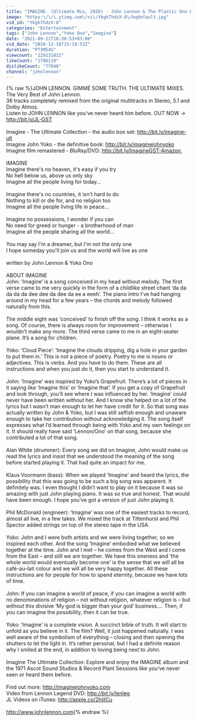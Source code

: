 ```yaml
---
title: "IMAGINE. (Ultimate Mix, 2020) - John Lennon & The Plastic Ono Band (with the Flux Fiddlers) HD"
image: "https:\/\/i.ytimg.com\/vi\/YkgkThdzX-8\/hqdefault.jpg"
vid_id: "YkgkThdzX-8"
categories: "Entertainment"
tags: ["John Lennon","Yoko Ono","Imagine"]
date: "2021-09-21T16:30:53+03:00"
vid_date: "2016-12-18T15:19:53Z"
duration: "PT3M54S"
viewcount: "229131832"
likeCount: "1796119"
dislikeCount: "77040"
channel: "johnlennon"
---
```

{% raw %}JOHN LENNON. GIMME SOME TRUTH. THE ULTIMATE MIXES. The Very Best of John Lennon.<br />36 tracks completely remixed from the original multitracks in Stereo, 5.1 and Dolby Atmos.<br />Listen to JOHN LENNON like you've never heard him before. OUT NOW → <a rel="nofollow" target="blank" href="http://bit.ly/JL-GST">http://bit.ly/JL-GST</a><br /><br />Imagine - The Ultimate Collection - the audio box set: <a rel="nofollow" target="blank" href="http://bit.ly/imagine-ult">http://bit.ly/imagine-ult</a><br />Imagine John Yoko - the definitive book: <a rel="nofollow" target="blank" href="http://bit.ly/imaginejohnyoko">http://bit.ly/imaginejohnyoko</a><br />Imagine film remastered - BluRay/DVD: <a rel="nofollow" target="blank" href="http://bit.ly/ImagineGST-Amazon ">http://bit.ly/ImagineGST-Amazon </a><br /><br />IMAGINE<br />Imagine there's no heaven, it's easy if you try<br />No hell below us, above us only sky<br />Imagine all the people living for today...<br /><br />Imagine there's no countries, it isn't hard to do<br />Nothing to kill or die for, and no religion too<br />Imagine all the people living life in peace...<br /><br />Imagine no possessions, I wonder if you can<br />No need for greed or hunger - a brotherhood of man<br />Imagine all the people sharing all the world... <br /><br />You may say I'm a dreamer, but I'm not the only one<br />I hope someday you'll join us and the world will live as one<br /><br />written by John Lennon &amp; Yoko Ono <br /><br />ABOUT IMAGINE<br />John: ‘Imagine’ is a song conceived in my head without melody. The first verse came to me very quickly in the form of a childlike street chant ‘da da da da da dee dee da dee da ee a eeeh’. The piano intro I’ve had hanging around in my head for a few years – the chords and melody followed naturally from this. <br /><br />The middle eight was ‘conceived’ to finish off the song. I think it works as a song. Of course, there is always room for improvement – otherwise I wouldn’t make any more. The third verse came to me in an eight-seater plane. It’s a song for children.<br /><br />Yoko: ‘Cloud Piece’: ‘Imagine the clouds dripping, dig a hole in your garden to put them in.’ This is not a piece of poetry. Poetry to me is nouns or adjectives. This is verbs. And you have to do them. These are all instructions and when you just do it, then you start to understand it.<br /><br />John: ‘Imagine’ was inspired by Yoko’s Grapefruit. There’s a lot of pieces in it saying like ‘Imagine this’ or ‘Imagine that’. If you get a copy of Grapefruit and look through, you’ll see where I was influenced by her. ‘Imagine’ could never have been written without her. And I know she helped on a lot of the lyrics but I wasn’t man enough to let her have credit for it. So that song was actually written by John &amp; Yoko, but I was still selfish enough and unaware enough to take her contribution without acknowledging it. The song itself expresses what I’d learned through being with Yoko and my own feelings on it. It should really have said ‘Lennon/Ono’ on that song, because she contributed a lot of that song.<br /><br />Alan White (drummer): Every song we did on Imagine, John would make us read the lyrics and insist that we understood the meaning of the song before started playing it. That had quite an impact for me.<br /><br />Klaus Voormann (bass): When we played ‘Imagine’ and heard the lyrics, the possibility that this was going to be such a big song was apparent. It definitely was. I even thought I didn’t want to play on it because it was so amazing with just John playing piano. It was so true and honest. That would have been enough. I hope you’ve got a version of just John playing it.<br /><br />Phil McDonald (engineer): ‘Imagine’ was one of the easiest tracks to record, almost all live, in a few takes. We mixed the track at Tittenhurst and Phil Spector added strings on top of the stereo tape in the USA.<br /><br />Yoko: John and I were both artists and we were living together, so we inspired each other. And the song ‘Imagine’ embodied what we believed together at the time. John and I met – he comes from the West and I come from the East – and still we are together. We have this oneness and ‘the whole world would eventually become one’ is the sense that we will all be café-au-lait colour and we will all be very happy together. All these instructions are for people for how to spend eternity, because we have lots of time.<br /><br />John: If you can imagine a world of peace, if you can imagine a world with no denominations of religion – not without religion, whatever religion is – but without this divisive ‘My god is bigger than your god’ business.... Then, if you can imagine the possibility, then it can be true.<br /><br />Yoko: ‘Imagine’ is a complete vision. A succinct bible of truth. It will start to unfold as you believe in it. The film? Well, it just happened naturally. I was well aware of the symbolism of everything – closing and then opening the shutters to let the light in. It’s rather personal, but I had a definite reason why I smiled at the end, in addition to loving being next to John.<br /><br />Imagine The Ultimate Collection: Explore and enjoy the IMAGINE album and the 1971 Ascot Sound Studios &amp; Record Plant Sessions like you’ve never seen or heard them before.<br /><br />Find out more: <a rel="nofollow" target="blank" href="http://imaginejohnyoko.com">http://imaginejohnyoko.com</a><br />Video from Lennon Legend DVD: <a rel="nofollow" target="blank" href="http://bit.ly/lenleg">http://bit.ly/lenleg</a> <br />JL Videos on iTunes: <a rel="nofollow" target="blank" href="http://apple.co/2hIilCu">http://apple.co/2hIilCu</a><br /><br /><a rel="nofollow" target="blank" href="http://www.johnlennon.com">http://www.johnlennon.com</a>{% endraw %}
